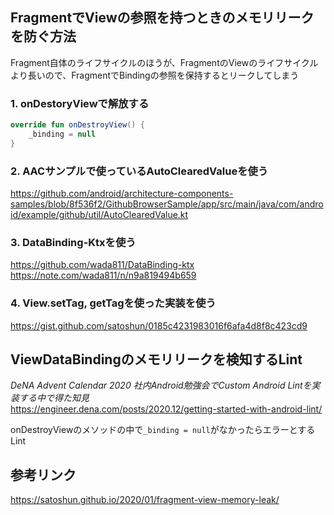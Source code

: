 ## FragmentでViewの参照を持つときのメモリリークを防ぐ方法		
 Fragment自体のライフサイクルのほうが、FragmentのViewのライフサイクルより長いので、FragmentでBindingの参照を保持するとリークしてしまう  		

  ### 1. onDestoryViewで解放する		

 ```kotlin		
 override fun onDestroyView() {		
     _binding = null		
 }		
 ```		

  ### 2. AACサンプルで使っているAutoClearedValueを使う		
 https://github.com/android/architecture-components-samples/blob/8f536f2/GithubBrowserSample/app/src/main/java/com/android/example/github/util/AutoClearedValue.kt		

  ### 3. DataBinding-Ktxを使う		
 https://github.com/wada811/DataBinding-ktx  		
 https://note.com/wada811/n/n9a819494b659		

  ### 4. View.setTag, getTagを使った実装を使う		
 https://gist.github.com/satoshun/0185c4231983016f6afa4d8f8c423cd9		

  ## ViewDataBindingのメモリリークを検知するLint		
 *DeNA Advent Calendar 2020 社内Android勉強会でCustom Android Lintを実装する中で得た知見*  		
 https://engineer.dena.com/posts/2020.12/getting-started-with-android-lint/		

  onDestroyViewのメソッドの中で`_binding = null`がなかったらエラーとするLint		

  ## 参考リンク		
 https://satoshun.github.io/2020/01/fragment-view-memory-leak/
